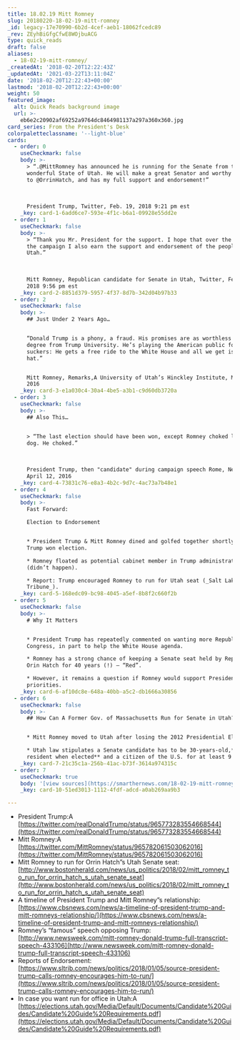 ```yaml
---
title: 18.02.19 Mitt Romney
slug: 20180220-18-02-19-mitt-romney
_id: legacy-17e70990-6b2d-4cef-aeb1-18062fcedc89
_rev: ZEyhBiGfgCfwE8WOjbuACG
type: quick_reads
draft: false
aliases:
  - 18-02-19-mitt-romney/
_createdAt: '2018-02-20T12:22:43Z'
_updatedAt: '2021-03-22T13:11:04Z'
date: '2018-02-20T12:22:43+00:00'
lastmod: '2018-02-20T12:22:43+00:00'
weight: 50
featured_image:
  alt: Quick Reads background image
  url: >-
    eb6e2c20902af69252a9764dc8464981137a297a360x360.jpg
card_series: From the President's Desk
colorpaletteclassname: '--light-blue'
cards:
  - order: 0
    useCheckmark: false
    body: >-
      > “.@MittRomney has announced he is running for the Senate from the
      wonderful State of Utah. He will make a great Senator and worthy successor
      to @OrrinHatch, and has my full support and endorsement!”  
        
        
        
      President Trump, Twitter, Feb. 19, 2018 9:21 pm est
    _key: card-1-6add6ce7-593e-4f1c-b6a1-09928e55dd2e
  - order: 1
    useCheckmark: false
    body: >-
      > “Thank you Mr. President for the support. I hope that over the course of
      the campaign I also earn the support and endorsement of the people of
      Utah.”  
        
        
        
      Mitt Romney, Republican candidate for Senate in Utah, Twitter, Feb 19,
      2018 9:56 pm est
    _key: card-2-8851d379-5957-4f37-8d7b-342d04b97b33
  - order: 2
    useCheckmark: false
    body: >-
      ## Just Under 2 Years Ago…


      “Donald Trump is a phony, a fraud. His promises are as worthless as a
      degree from Trump University. He’s playing the American public for
      suckers: He gets a free ride to the White House and all we get is a lousy
      hat.”


      Mitt Romney, Remarks,A University of Utah’s Hinckley Institute, March 3,
      2016
    _key: card-3-e1a030c4-30a4-4be5-a3b1-c9d60db3720a
  - order: 3
    useCheckmark: false
    body: >-
      ## Also This…


      > “The last election should have been won, except Romney choked like a
      dog. He choked.”  
        
        
        
      President Trump, then "candidate" during campaign speech Rome, New York,
      April 12, 2016
    _key: card-4-73831c76-e8a3-4b2c-9d7c-4ac73a7b48e1
  - order: 4
    useCheckmark: false
    body: >-
      Fast Forward:  

      Election to Endorsement


      * President Trump & Mitt Romney dined and golfed together shortly after
      Trump won election.

      * Romney floated as potential cabinet member in Trump administration
      (didn’t happen).

      * Report: Trump encouraged Romney to run for Utah seat (_Salt Lake
      Tribune_).
    _key: card-5-168edc09-bc98-4045-a5ef-8b8f2c660f2b
  - order: 5
    useCheckmark: false
    body: >-
      # Why It Matters


      * President Trump has repeatedly commented on wanting more Republicans in
      Congress, in part to help the White House agenda.

      * Romney has a strong chance of keeping a Senate seat held by Republican
      Orin Hatch for 40 years (!) – “Red”.

      * However, it remains a question if Romney would support President Trump’s
      priorities.
    _key: card-6-af10dc8e-648a-40bb-a5c2-db1666a30856
  - order: 6
    useCheckmark: false
    body: >-
      ## How Can A Former Gov. of Massachusetts Run for Senate in Utah?


      * Mitt Romney moved to Utah after losing the 2012 Presidential Election.

      * Utah law stipulates a Senate candidate has to be 30-years-old,**a Utah
      resident when elected** and a citizen of the U.S. for at least 9 years.
    _key: card-7-21c35c1a-256b-41ac-b73f-3614a974315c
  - order: 7
    useCheckmark: true
    body: '[view sources](https://smarthernews.com/18-02-19-mitt-romney/)'
    _key: card-10-51ed3013-1112-4fdf-adcd-a0ab269aa9b3

---
```

* President Trump:A [https://twitter.com/realDonaldTrump/status/965773283554668544](https://twitter.com/realDonaldTrump/status/965773283554668544)
* Mitt Romney:A [https://twitter.com/MittRomney/status/965782061503062016](https://twitter.com/MittRomney/status/965782061503062016)
* Mitt Romney to run for Orrin Hatch”s Utah Senate seat: [http://www.bostonherald.com/news/us_politics/2018/02/mitt_romney_to_run_for_orrin_hatch_s_utah_senate_seat](http://www.bostonherald.com/news/us_politics/2018/02/mitt_romney_to_run_for_orrin_hatch_s_utah_senate_seat)
* A timeline of President Trump and Mitt Romney”s relationship: [https://www.cbsnews.com/news/a-timeline-of-president-trump-and-mitt-romneys-relationship/](https://www.cbsnews.com/news/a-timeline-of-president-trump-and-mitt-romneys-relationship/)
* Romney’s “famous” speech opposing Trump: [http://www.newsweek.com/mitt-romney-donald-trump-full-transcript-speech-433106](http://www.newsweek.com/mitt-romney-donald-trump-full-transcript-speech-433106)
* Reports of Endorsement: [https://www.sltrib.com/news/politics/2018/01/05/source-president-trump-calls-romney-encourages-him-to-run/](https://www.sltrib.com/news/politics/2018/01/05/source-president-trump-calls-romney-encourages-him-to-run/)
* In case you want run for office in Utah:A [https://elections.utah.gov/Media/Default/Documents/Candidate%20Guides/Candidate%20Guide%20Requirements.pdf](https://elections.utah.gov/Media/Default/Documents/Candidate%20Guides/Candidate%20Guide%20Requirements.pdf)